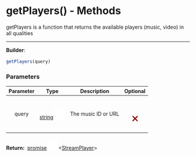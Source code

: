 <!-- This file is generated by a script. Do not edit directly -->
# getPlayers() - Methods
getPlayers is a function that returns the available players (music, video) in all qualities

---
**Builder**:
````javascript
getPlayers(query)
````

### Parameters
| Parameter | Type | Description | Optional |
| :---: | :---: | :---: | :---: |
| query | [string![Link](/assets/img/external_link.svg)](https://developer.mozilla.org/en-US/docs/Web/JavaScript/Reference/Global_Objects/String) | The music ID or URL | <h1 style="color: darkred">𐄂</h1> |


<span class="flex_return">**Return:**&nbsp;
[promise![Link](/assets/img/external_link.svg)](https://developer.mozilla.org/en-US/docs/Web/JavaScript/Reference/Global_Objects/Promise)&lt;[StreamPlayer](/documentation/class/StreamPlayer)&gt;</span>